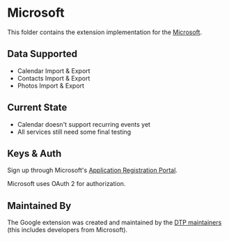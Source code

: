 # Microsoft
This folder contains the extension implementation for the
[Microsoft](https://www.microsoft.com).

## Data Supported

 - Calendar Import & Export
 - Contacts Import & Export
 - Photos Import & Export

## Current State

 - Calendar doesn't support recurring events yet
 - All services still need some final testing

## Keys & Auth

Sign up through Microsoft's [Application Registration Portal](https://apps.dev.microsoft.com/).

Microsoft uses OAuth 2 for authorization.

## Maintained By

The Google extension was created and maintained by the
[DTP maintainers](mailto:portability-maintainers@googlegroups.com)
(this includes developers from Microsoft).
